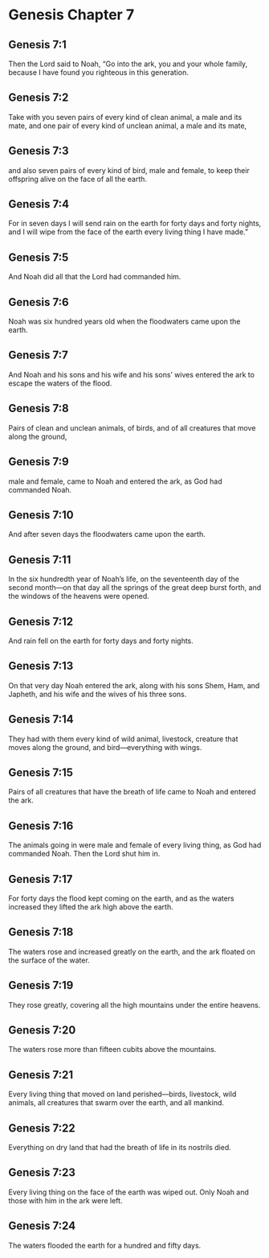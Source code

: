 # Genesis Chapter 7

## Genesis 7:1
Then the Lord said to Noah, “Go into the ark, you and your whole family, because I have found you righteous in this generation.

## Genesis 7:2
Take with you seven pairs of every kind of clean animal, a male and its mate, and one pair of every kind of unclean animal, a male and its mate,

## Genesis 7:3
and also seven pairs of every kind of bird, male and female, to keep their offspring alive on the face of all the earth.

## Genesis 7:4
For in seven days I will send rain on the earth for forty days and forty nights, and I will wipe from the face of the earth every living thing I have made.”

## Genesis 7:5
And Noah did all that the Lord had commanded him.

## Genesis 7:6
Noah was six hundred years old when the floodwaters came upon the earth.

## Genesis 7:7
And Noah and his sons and his wife and his sons’ wives entered the ark to escape the waters of the flood.

## Genesis 7:8
Pairs of clean and unclean animals, of birds, and of all creatures that move along the ground,

## Genesis 7:9
male and female, came to Noah and entered the ark, as God had commanded Noah.

## Genesis 7:10
And after seven days the floodwaters came upon the earth.

## Genesis 7:11
In the six hundredth year of Noah’s life, on the seventeenth day of the second month—on that day all the springs of the great deep burst forth, and the windows of the heavens were opened.

## Genesis 7:12
And rain fell on the earth for forty days and forty nights.

## Genesis 7:13
On that very day Noah entered the ark, along with his sons Shem, Ham, and Japheth, and his wife and the wives of his three sons.

## Genesis 7:14
They had with them every kind of wild animal, livestock, creature that moves along the ground, and bird—everything with wings.

## Genesis 7:15
Pairs of all creatures that have the breath of life came to Noah and entered the ark.

## Genesis 7:16
The animals going in were male and female of every living thing, as God had commanded Noah. Then the Lord shut him in.

## Genesis 7:17
For forty days the flood kept coming on the earth, and as the waters increased they lifted the ark high above the earth.

## Genesis 7:18
The waters rose and increased greatly on the earth, and the ark floated on the surface of the water.

## Genesis 7:19
They rose greatly, covering all the high mountains under the entire heavens.

## Genesis 7:20
The waters rose more than fifteen cubits above the mountains.

## Genesis 7:21
Every living thing that moved on land perished—birds, livestock, wild animals, all creatures that swarm over the earth, and all mankind.

## Genesis 7:22
Everything on dry land that had the breath of life in its nostrils died.

## Genesis 7:23
Every living thing on the face of the earth was wiped out. Only Noah and those with him in the ark were left.

## Genesis 7:24
The waters flooded the earth for a hundred and fifty days.

